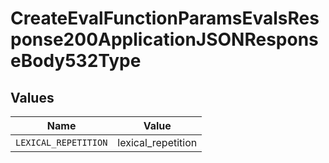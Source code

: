 # CreateEvalFunctionParamsEvalsResponse200ApplicationJSONResponseBody532Type


## Values

| Name                 | Value                |
| -------------------- | -------------------- |
| `LEXICAL_REPETITION` | lexical_repetition   |